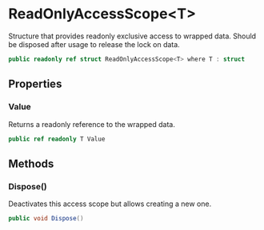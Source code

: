 # ReadOnlyAccessScope\<T\>

Structure that provides readonly exclusive access to wrapped data.
Should be disposed after usage to release the lock on data.

```csharp
public readonly ref struct ReadOnlyAccessScope<T> where T : struct
```


## Properties


### Value

Returns a readonly reference to the wrapped data.

```csharp
public ref readonly T Value
```


## Methods


### Dispose()

Deactivates this access scope but allows creating a new one.

```csharp
public void Dispose()
```
